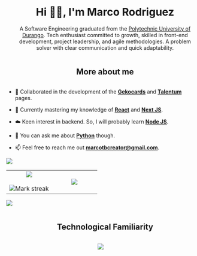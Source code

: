
<!--h1 without bottom border-->
<div id="user-content-toc">
  <ul align="center">
    <summary><h1 style="display: inline-block">Hi 👋🏼, I'm Marco Rodriguez</h1></summary>
    A Software Engineering graduated from the <a href="http://www.unipolidgo.edu.mx/" rel="nofollow">Polytechnic University of Durango</a>. Tech enthusiast committed to growth, skilled in front-end development, project leadership, and agile methodologies. A problem solver with clear communication and quick adaptability.
  </ul>
</div>


<!--- snake
<div align="center">
  <img  src="https://github.com/1999AZZAR/1999AZZAR/blob/main/resources/img/grid-snake.svg"
       alt="snake" /></a>
</div>
-->

<!--h2 without bottom border-->
<div id="user-content-toc">
  <ul align="center">
    <summary><h2 style="display: inline-block">More about me</h2></summary>
  </ul>
</div>

<!--Intro start-->
- 🔭 Collaborated in the development of the **<a href="https://gekocards.com/" rel="nofollow">Gekocards</a>** and **<a href="https://talentum.club/" rel="nofollow">Talentum</a>** pages.

- 🌱 Currently mastering my knowledge of  **<a href="https://react.dev/" rel="nofollow">React</a>** and **<a href="https://nextjs.org/" rel="nofollow">Next JS</a>**.

- ☁️ Keen interest in backend. So, I will probably learn **<a href="https://nodejs.org/en" rel="nofollow">Node JS</a>**.

- 💬 You can ask me about **<a href="https://www.python.org/" rel="nofollow">Python</a>** though. <!-- ,**<a href="https://developer.mozilla.org/en-US/docs/Web/JavaScript" rel="nofollow"> JavaScript</a>**,**<a href="https://www.typescriptlang.org/" rel="nofollow"> TypeScript</a>** -->

- 📫 Feel free to reach me out **marcotbcreator@gmail.com**.

<!--Intro end-->

<!--horizontal divider(gradiant)-->
<img src="https://user-images.githubusercontent.com/73097560/115834477-dbab4500-a447-11eb-908a-139a6edaec5c.gif">

<!--- stats & Trophy (start) -->
<p align="center">
  <!--- stats (start) -->
<table align="center">
<tr border="none">
<td width="50%" align="center">
  
  <img  align="center"  src="https://github-readme-stats.vercel.app/api?username=MarcoTheBigCreator&theme=dark&show_icons=true&count_private=true" />
  <br></br>
  <img  title="🔥 Get streak stats for your profile at git.io/streak-stats" alt="Mark streak" src="https://github-readme-streak-stats.herokuapp.com/?user=MarcoTheBigCreator&theme=dark&hide_border=false" /> 
</td>

<td width="50%" align="center">

  <img  align="center"  src="https://github-readme-stats.anuraghazra1.vercel.app/api/top-langs/?username=MarcoTheBigCreator&theme=dark&hide_border=false&no-bg=true&no-frame=true&langs_count=10"/>
  
  </td>
</tr>
</table>
<!--- stats (end) -->

</p>        
<!--- stats (end) -->

<!--horizontal divider(gradiant)-->
<img src="https://user-images.githubusercontent.com/73097560/115834477-dbab4500-a447-11eb-908a-139a6edaec5c.gif">

<!--h1 without bottom border-->
<div id="user-content-toc">
  <ul align="center">
    <summary><h2 style="display: inline-block">Technological Familiarity</h2></summary>
  </ul>
</div>
<!--tech stack icons-->
<p align="center">
  <img src="https://skillicons.dev/icons?i=html,css,js,ts,py,react,nodejs,nextjs,vercel,angular,tailwind,sass,postman,figma,notion,mysql,mongodb,prisma,git,github,postgresql,supabase,firebase,docker,express,jest,redux,wordpress&perline=14" />
</p>
